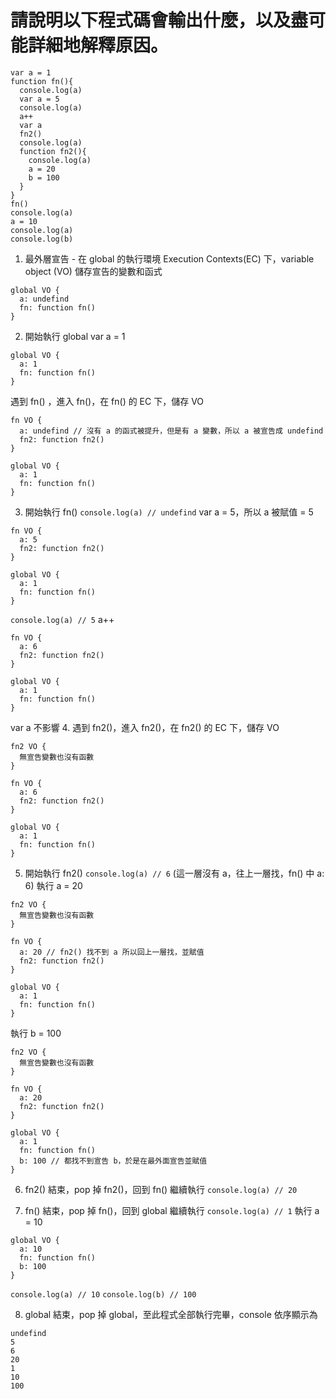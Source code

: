 # 請說明以下程式碼會輸出什麼，以及盡可能詳細地解釋原因。

```
var a = 1
function fn(){
  console.log(a)
  var a = 5
  console.log(a)
  a++
  var a
  fn2()
  console.log(a)
  function fn2(){
    console.log(a)
    a = 20
    b = 100
  }
}
fn()
console.log(a)
a = 10
console.log(a)
console.log(b)
```

1. 最外層宣告 - 在 global 的執行環境 Execution Contexts(EC) 下，variable object (VO) 儲存宣告的變數和函式
```
global VO {
  a: undefind
  fn: function fn()
}
```
2. 開始執行 global
   var a = 1
```
global VO {
  a: 1
  fn: function fn()
}
```
   遇到 fn() ，進入 fn()，在 fn() 的 EC 下，儲存 VO
```
fn VO {
  a: undefind // 沒有 a 的函式被提升，但是有 a 變數，所以 a 被宣告成 undefind
  fn2: function fn2()
}

global VO {
  a: 1
  fn: function fn()
}
```
3. 開始執行 fn()
   `console.log(a) // undefind`
   var a = 5，所以 a 被賦值 = 5
```
fn VO {
  a: 5
  fn2: function fn2()
}

global VO {
  a: 1
  fn: function fn()
}
```
   `console.log(a) // 5`
   a++
```
fn VO {
  a: 6
  fn2: function fn2()
}

global VO {
  a: 1
  fn: function fn()
}
```
   var a 不影響
4. 遇到 fn2()，進入 fn2()，在 fn2() 的 EC 下，儲存 VO
```
fn2 VO {
  無宣告變數也沒有函數
}

fn VO {
  a: 6
  fn2: function fn2()
}

global VO {
  a: 1
  fn: function fn()
}
```
5. 開始執行 fn2()
   `console.log(a) // 6` (這一層沒有 a，往上一層找，fn() 中 a: 6)
   執行 a = 20
```
fn2 VO {
  無宣告變數也沒有函數
}

fn VO {
  a: 20 // fn2() 找不到 a 所以回上一層找，並賦值
  fn2: function fn2()
}

global VO {
  a: 1
  fn: function fn()
}
```
   執行 b = 100
```
fn2 VO {
  無宣告變數也沒有函數
}

fn VO {
  a: 20
  fn2: function fn2()
}

global VO {
  a: 1
  fn: function fn()
  b: 100 // 都找不到宣告 b，於是在最外面宣告並賦值
}
```
6. fn2() 結束，pop 掉 fn2()，回到 fn() 繼續執行
   `console.log(a) // 20`

7. fn() 結束，pop 掉 fn()，回到 global 繼續執行
   `console.log(a) // 1`
   執行 a = 10
```
global VO {
  a: 10
  fn: function fn()
  b: 100
}
```
   `console.log(a) // 10`
   `console.log(b) // 100`

8. global 結束，pop 掉 global，至此程式全部執行完畢，console 依序顯示為
```
undefind
5
6
20
1
10
100
```

